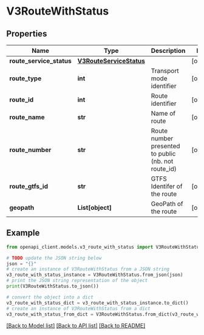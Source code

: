 # V3RouteWithStatus


## Properties

Name | Type | Description | Notes
------------ | ------------- | ------------- | -------------
**route_service_status** | [**V3RouteServiceStatus**](V3RouteServiceStatus.md) |  | [optional] 
**route_type** | **int** | Transport mode identifier | [optional] 
**route_id** | **int** | Route identifier | [optional] 
**route_name** | **str** | Name of route | [optional] 
**route_number** | **str** | Route number presented to public (nb. not route_id) | [optional] 
**route_gtfs_id** | **str** | GTFS Identifer of the route | [optional] 
**geopath** | **List[object]** | GeoPath of the route | [optional] 

## Example

```python
from openapi_client.models.v3_route_with_status import V3RouteWithStatus

# TODO update the JSON string below
json = "{}"
# create an instance of V3RouteWithStatus from a JSON string
v3_route_with_status_instance = V3RouteWithStatus.from_json(json)
# print the JSON string representation of the object
print(V3RouteWithStatus.to_json())

# convert the object into a dict
v3_route_with_status_dict = v3_route_with_status_instance.to_dict()
# create an instance of V3RouteWithStatus from a dict
v3_route_with_status_from_dict = V3RouteWithStatus.from_dict(v3_route_with_status_dict)
```
[[Back to Model list]](../README.md#documentation-for-models) [[Back to API list]](../README.md#documentation-for-api-endpoints) [[Back to README]](../README.md)


